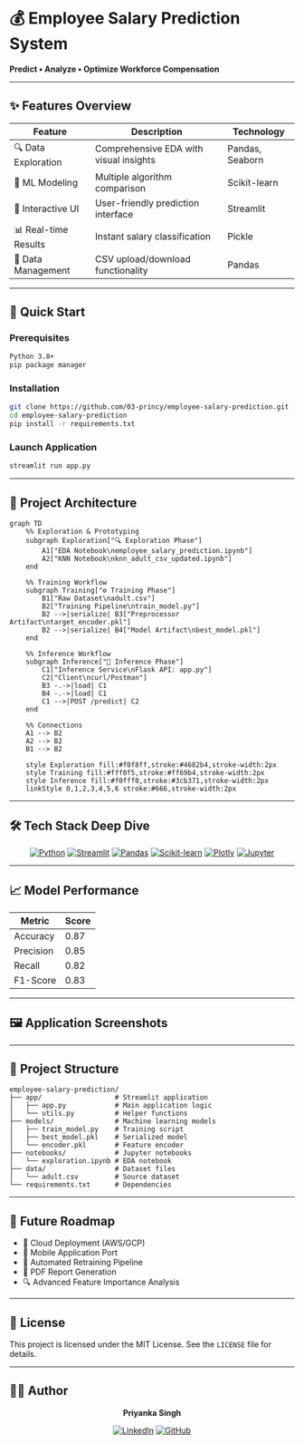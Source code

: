 # 💰 Employee Salary Prediction System

**Predict • Analyze • Optimize Workforce Compensation**

&#x20;  &#x20;

---

## ✨ Features Overview

| Feature              | Description                            | Technology      |
| -------------------- | -------------------------------------- | --------------- |
| 🔍 Data Exploration  | Comprehensive EDA with visual insights | Pandas, Seaborn |
| 🤖 ML Modeling       | Multiple algorithm comparison          | Scikit-learn    |
| 🎯 Interactive UI    | User-friendly prediction interface     | Streamlit       |
| 📊 Real-time Results | Instant salary classification          | Pickle          |
| 📁 Data Management   | CSV upload/download functionality      | Pandas          |

---

## 🚀 Quick Start

### Prerequisites

```bash
Python 3.8+
pip package manager
```

### Installation

```bash
git clone https://github.com/03-princy/employee-salary-prediction.git
cd employee-salary-prediction
pip install -r requirements.txt
```

### Launch Application

```bash
streamlit run app.py
```

---

## 🧩 Project Architecture

```mermaid
graph TD
    %% Exploration & Prototyping
    subgraph Exploration["🔍 Exploration Phase"]
        A1["EDA Notebook\nemployee_salary_prediction.ipynb"]
        A2["KNN Notebook\nknn_adult_csv_updated.ipynb"]
    end

    %% Training Workflow
    subgraph Training["⚙️ Training Phase"]
        B1["Raw Dataset\nadult.csv"]
        B2["Training Pipeline\ntrain_model.py"]
        B2 -->|serialize| B3["Preprocessor Artifact\ntarget_encoder.pkl"]
        B2 -->|serialize| B4["Model Artifact\nbest_model.pkl"]
    end

    %% Inference Workflow
    subgraph Inference["🚀 Inference Phase"]
        C1["Inference Service\nFlask API: app.py"]
        C2["Client\ncurl/Postman"]
        B3 -.->|load| C1
        B4 -.->|load| C1
        C1 -->|POST /predict| C2
    end

    %% Connections
    A1 --> B2
    A2 --> B2
    B1 --> B2

    style Exploration fill:#f0f8ff,stroke:#4682b4,stroke-width:2px
    style Training fill:#fff0f5,stroke:#ff69b4,stroke-width:2px
    style Inference fill:#f0fff0,stroke:#3cb371,stroke-width:2px
    linkStyle 0,1,2,3,4,5,6 stroke:#666,stroke-width:2px

```

---

## 🛠️ Tech Stack Deep Dive

<div align="center">

[![Python](https://img.shields.io/badge/Python-3776AB?style=for-the-badge&logo=python&logoColor=white)](https://www.python.org/)
[![Streamlit](https://img.shields.io/badge/Streamlit-FF4B4B?style=for-the-badge&logo=streamlit&logoColor=white)](https://streamlit.io/)
[![Pandas](https://img.shields.io/badge/Pandas-150458?style=for-the-badge&logo=pandas&logoColor=white)](https://pandas.pydata.org/)
[![Scikit-learn](https://img.shields.io/badge/scikit--learn-F7931E?style=for-the-badge&logo=scikit-learn&logoColor=white)](https://scikit-learn.org/)
[![Plotly](https://img.shields.io/badge/Plotly-3F4F75?style=for-the-badge&logo=plotly&logoColor=white)](https://plotly.com/)
[![Jupyter](https://img.shields.io/badge/Jupyter-F37626?style=for-the-badge&logo=jupyter&logoColor=white)](https://jupyter.org/)

</div>

---

## 📈 Model Performance

| Metric    | Score |
| --------- | ----- |
| Accuracy  | 0.87  |
| Precision | 0.85  |
| Recall    | 0.82  |
| F1-Score  | 0.83  |

---

## 🖼️ Application Screenshots

---

## 📂 Project Structure

```
employee-salary-prediction/
├── app/                  # Streamlit application
│   ├── app.py            # Main application logic
│   └── utils.py          # Helper functions
├── models/               # Machine learning models
│   ├── train_model.py    # Training script
│   ├── best_model.pkl    # Serialized model
│   └── encoder.pkl       # Feature encoder
├── notebooks/            # Jupyter notebooks
│   └── exploration.ipynb # EDA notebook
├── data/                 # Dataset files
│   └── adult.csv         # Source dataset
└── requirements.txt      # Dependencies
```

---

## 🌟 Future Roadmap

* 🚀 Cloud Deployment (AWS/GCP)
* 📱 Mobile Application Port
* 🔄 Automated Retraining Pipeline
* 📝 PDF Report Generation
* 🔍 Advanced Feature Importance Analysis

---

## 📜 License

This project is licensed under the MIT License. See the `LICENSE` file for details.

---

## 👩‍💻 Author

<div align="center">



**Priyanka Singh**  

[![LinkedIn](https://img.shields.io/badge/LinkedIn-0077B5?style=for-the-badge&logo=linkedin&logoColor=white)](https://www.linkedin.com/in/priyanka-singh-aa270123a/)
[![GitHub](https://img.shields.io/badge/GitHub-181717?style=for-the-badge&logo=github&logoColor=white)](https://github.com/03-princy)

</div>

